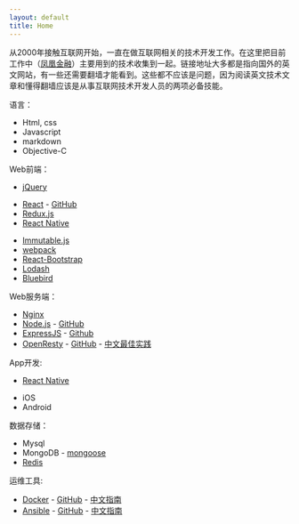 ```yaml
---
layout: default
title: Home
---
```


从2000年接触互联网开始，一直在做互联网相关的技术开发工作。在这里把目前工作中（[凤凰金融](http://www.fengjr.com/)）主要用到的技术收集到一起。链接地址大多都是指向国外的英文网站，有一些还需要翻墙才能看到。这些都不应该是问题，因为阅读英文技术文章和懂得翻墙应该是从事互联网技术开发人员的两项必备技能。

语言：

- Html, css
- Javascript
- markdown
- Objective-C

Web前端：

* [jQuery](https://api.jquery.com/)
- [React](https://facebook.github.io/react/) - [GitHub](https://github.com/facebook/react)
- [Redux.js](http://redux.js.org/)
- [React Native](https://facebook.github.io/react-native/)
* [Immutable.js](https://facebook.github.io/immutable-js/)
* [webpack](https://webpack.github.io/)
* [React-Bootstrap](https://react-bootstrap.github.io/)
* [Lodash](https://lodash.com/docs/)
* [Bluebird](http://bluebirdjs.com/docs/api-reference.html)


Web服务端：

- [Nginx](https://nginx.org/en/)
- [Node.js](https://nodejs.org/en/) - [GitHub](https://github.com/nodejs/node)
- [ExpressJS](http://expressjs.com/) - [Github](https://github.com/expressjs/express/)
- [OpenResty](https://openresty.org/cn/) - [GitHub](https://github.com/openresty/) - [中文最佳实践](https://moonbingbing.gitbooks.io/openresty-best-practices/content/)

App开发:

* [React Native](https://facebook.github.io/react-native/)
- iOS
- Android

数据存储：

- Mysql
- MongoDB - [mongoose](http://mongoosejs.com/)
- [Redis](https://redis.io/)

运维工具:

- [Docker](https://www.docker.com/) - [GitHub](https://github.com/docker/docker) - [中文指南](https://opskumu.gitbooks.io/docker/content/chapter1.html)
- [Ansible](https://www.ansible.com/) - [GitHub](https://github.com/ansible/ansible) - [中文指南](http://www.ansible.com.cn/)
